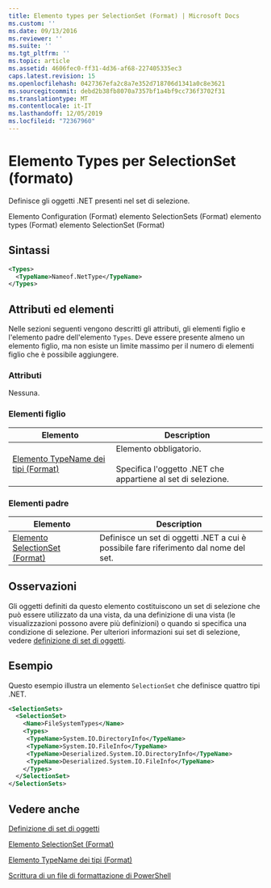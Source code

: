 ```yaml
---
title: Elemento types per SelectionSet (Format) | Microsoft Docs
ms.custom: ''
ms.date: 09/13/2016
ms.reviewer: ''
ms.suite: ''
ms.tgt_pltfrm: ''
ms.topic: article
ms.assetid: 4606fec0-ff31-4d36-af68-227405335ec3
caps.latest.revision: 15
ms.openlocfilehash: 0427367efa2c8a7e352d718706d1341a0c8e3621
ms.sourcegitcommit: debd2b38fb8070a7357bf1a4bf9cc736f3702f31
ms.translationtype: MT
ms.contentlocale: it-IT
ms.lasthandoff: 12/05/2019
ms.locfileid: "72367960"
---
```

# <a name="types-element-for-selectionset-format"></a>Elemento Types per SelectionSet (formato)

Definisce gli oggetti .NET presenti nel set di selezione.

Elemento Configuration (Format) elemento SelectionSets (Format) elemento types (Format) elemento SelectionSet (Format)

## <a name="syntax"></a>Sintassi

```xml
<Types>
  <TypeName>Nameof.NetType</TypeName>
</Types>

```

## <a name="attributes-and-elements"></a>Attributi ed elementi

Nelle sezioni seguenti vengono descritti gli attributi, gli elementi figlio e l'elemento padre dell'elemento `Types`. Deve essere presente almeno un elemento figlio, ma non esiste un limite massimo per il numero di elementi figlio che è possibile aggiungere.

### <a name="attributes"></a>Attributi

Nessuna.

### <a name="child-elements"></a>Elementi figlio

|Elemento|Description|
|-------------|-----------------|
|[Elemento TypeName dei tipi (Format)](./typename-element-for-types-format.md)|Elemento obbligatorio.<br /><br /> Specifica l'oggetto .NET che appartiene al set di selezione.|

### <a name="parent-elements"></a>Elementi padre

|Elemento|Description|
|-------------|-----------------|
|[Elemento SelectionSet (Format)](./selectionset-element-format.md)|Definisce un set di oggetti .NET a cui è possibile fare riferimento dal nome del set.|

## <a name="remarks"></a>Osservazioni

Gli oggetti definiti da questo elemento costituiscono un set di selezione che può essere utilizzato da una vista, da una definizione di una vista (le visualizzazioni possono avere più definizioni) o quando si specifica una condizione di selezione.  Per ulteriori informazioni sui set di selezione, vedere [definizione di set di oggetti](./defining-selection-sets.md).

## <a name="example"></a>Esempio

Questo esempio illustra un elemento `SelectionSet` che definisce quattro tipi .NET.

```xml
<SelectionSets>
  <SelectionSet>
    <Name>FileSystemTypes</Name>
    <Types>
     <TypeName>System.IO.DirectoryInfo</TypeName>
     <TypeName>System.IO.FileInfo</TypeName>
     <TypeName>Deserialized.System.IO.DirectoryInfo</TypeName>
     <TypeName>Deserialized.System.IO.FileInfo</TypeName>
    </Types>
  </SelectionSet>
</SelectionSets>
```

## <a name="see-also"></a>Vedere anche

[Definizione di set di oggetti](./defining-selection-sets.md)

[Elemento SelectionSet (Format)](./selectionset-element-format.md)

[Elemento TypeName dei tipi (Format)](./typename-element-for-types-format.md)

[Scrittura di un file di formattazione di PowerShell](./writing-a-powershell-formatting-file.md)
